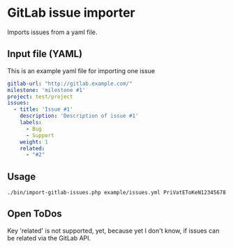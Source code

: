 GitLab issue importer
===

Imports issues from a yaml file.


Input file (YAML)
---

This is an example yaml file for importing one issue
```yaml
gitlab-url: "http://gitlab.example.com/"
milestone: 'milestone #1'
project: test/project
issues:
  - title: 'Issue #1'
    description: 'Description of issue #1'
    labels:
      - Bug
      - Support
    weight: 1
    related:
      - "#2"
```


Usage
---

```shell script
./bin/import-gitlab-issues.php example/issues.yml PriVatEToKeN12345678 
```


Open ToDos
---

Key  'related' is not supported, yet, because yet I don't know,
if issues can be related via the GitLab API. 

